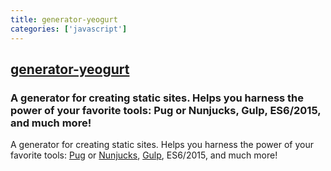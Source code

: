 ```yaml
---
title: generator-yeogurt
categories: ['javascript']
---
```

## [generator-yeogurt](https://github.com/larsonjj/generator-yeogurt)

### A generator for creating static sites. Helps you harness the power of your favorite tools: Pug or Nunjucks, Gulp, ES6/2015, and much more!


A generator for creating static sites. Helps you harness the power of your favorite tools: [Pug](https://pugjs.org/api/getting-started.html) or [Nunjucks](https://mozilla.github.io/nunjucks/), [Gulp](http://gulpjs.com), ES6/2015, and much more!
